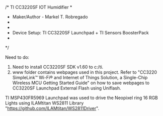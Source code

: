 /* TI CC3220SF IOT Humidifier
 * 
 * Maker/Author - Markel T. Robregado
 *
 *                        
 * Device Setup: TI CC3220SF Launchpad + TI Sensors BoosterPack
 *
 */

Need to do:

1. Need to install CC3220SF SDK v1.60 to c:/ti.
2. www folder contains webpages used in this project. Refer to
"CC3220 SimpleLink™ Wi-Fi® and Internet of Things Solution, a Single-Chip Wireless MCU
Getting Started Guide" on how to save webpages to CC3220SF Launchpad External Flash
using Uniflash.

TI MSP430FR5969 Launchpad was used to drive the Neopixel ring 16 RGB Lights
using ILAMtitan WS2811 Library "https://github.com/ILAMtitan/WS2811Driver".
   

   

